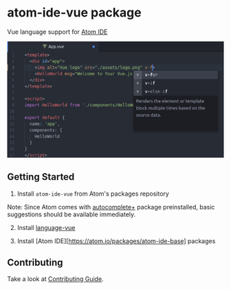 # atom-ide-vue package

Vue language support for [Atom IDE][]

![Example of autocomplete suggestion in Vue's single file component](./preview.jpg)

## Getting Started

1. Install `atom-ide-vue` from Atom's packages repository

Note: Since Atom comes with [autocomplete+](https://atom.io/packages/autocomplete-plus) package preinstalled, basic suggestions should be available immediately.

2. Install [language-vue](https://atom.io/packages/language-vue)

3. Install [Atom IDE][https://atom.io/packages/atom-ide-base] packages

## Contributing

Take a look at [Contributing Guide](CONTRIBUTING.md).

[atom ide]: https://atom-ide-community.github.io/
